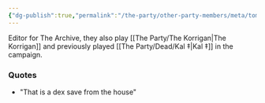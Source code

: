 ```yaml
---
{"dg-publish":true,"permalink":"/the-party/other-party-members/meta/tom-brothers/","tags":["Player"],"updated":"2025-05-27T13:04:33.223+01:00"}
---
```


Editor for The Archive, they also play [[The Party/The Korrigan\|The Korrigan]] and previously played [[The Party/Dead/Kal ‡\|Kal ‡]] in the campaign.

### Quotes
- "That is a dex save from the house"